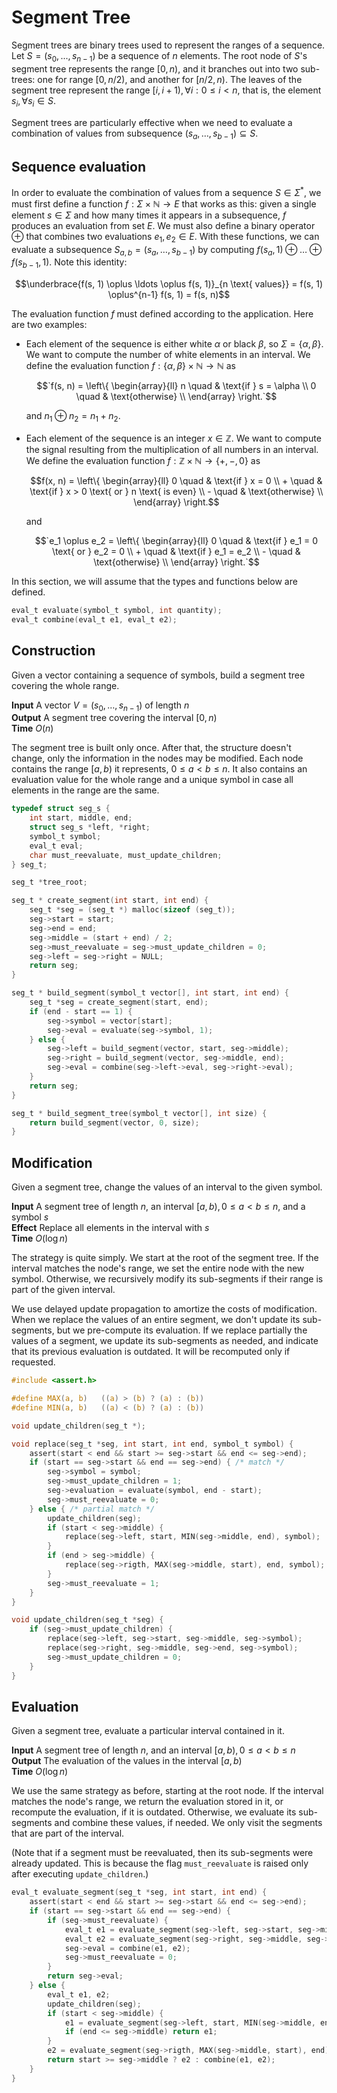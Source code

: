 # Segment Tree

Segment trees are binary trees used to represent the ranges of a sequence.  Let
$S = (s_0, ..., s_{n-1})$ be a sequence of $n$ elements. The root node of $S$'s
segment tree represents the range $[0, n)$, and it branches out into two
sub-trees: one for range $[0, n/2)$, and another for $[n/2, n)$. The leaves of
the segment tree represent the range $[i, i+1), \forall i: 0 \leq i < n$, that
is, the element $s_i, \forall s_i \in S$.

Segment trees are particularly effective when we need to evaluate a combination
of values from subsequence $(s_a, \ldots, s_{b-1}) \subseteq S$.


## Sequence evaluation

In order to evaluate the combination of values from a sequence $S \in \Sigma^*$,
we must first define a function $f: \Sigma \times \mathbb{N} \rightarrow E$ that
works as this: given a single element $s \in \Sigma$ and how many times it
appears in a subsequence, $f$ produces an evaluation from set $E$. We must also
define a binary operator $\oplus$ that combines two evaluations $e_1, e_2 \in
E$.  With these functions, we can evaluate a subsequence $S_{a,b} = (s_a,
\ldots, s_{b-1})$ by computing $f(s_a, 1) \oplus \ldots \oplus f(s_{b-1}, 1)$.
Note this identity:

$$\underbrace{f(s, 1) \oplus \ldots \oplus f(s, 1)}_{n \text{ values}} = f(s, 1)
\oplus^{n-1} f(s, 1) = f(s, n)$$

The evaluation function $f$ must defined according to the application. Here are
two examples:

* Each element of the sequence is either white $\alpha$ or black $\beta$, so
  $\Sigma = \{\alpha, \beta\}$. We want to compute the number of white elements
  in an interval. We define the evaluation function $f: \{\alpha, \beta\} \times
  \mathbb{N} \rightarrow \mathbb{N}$ as

  $$`f(s, n) = \left\{ \begin{array}{ll}
        n \quad & \text{if } s = \alpha \\
        0 \quad & \text{otherwise} \\
    \end{array} \right.`$$

  and $n_1 \oplus n_2 = n_1 + n_2$.

* Each element of the sequence is an integer $x \in \mathbb{Z}$.  We want to
  compute the signal resulting from the multiplication of all numbers in an
  interval. We define the evaluation function $f: \mathbb{Z} \times \mathbb{N}
  \rightarrow \{ +, -, 0\}$ as

  ```math
  f(x, n) = \left\{ \begin{array}{ll}
        0 \quad & \text{if } x = 0 \\
        + \quad & \text{if } x > 0 \text{ or } n \text{ is even} \\
        - \quad & \text{otherwise} \\
  \end{array} \right.
  ```

  and

  $$`e_1 \oplus e_2 = \left\{ \begin{array}{ll}
        0 \quad & \text{if } e_1 = 0 \text{ or } e_2 = 0 \\
        + \quad & \text{if } e_1 = e_2 \\
        - \quad & \text{otherwise} \\
  \end{array} \right.`$$

In this section, we will assume that the types and functions below are defined.

```c
eval_t evaluate(symbol_t symbol, int quantity);
eval_t combine(eval_t e1, eval_t e2);
```


## Construction

Given a vector containing a sequence of symbols, build a segment tree covering
the whole range.

**Input** A vector $V=(s_0, \ldots, s_{n-1})$ of length $n$ \
**Output** A segment tree covering the interval $[0, n)$ \
**Time** $O(n)$

The segment tree is built only once. After that, the structure doesn't change,
only the information in the nodes may be modified. Each node contains the range
$[a, b)$ it represents, $0 \leq a < b \leq n$. It also contains an evaluation
value for the whole range and a unique symbol in case all elements in the range
are the same.

```c
typedef struct seg_s {
    int start, middle, end;
    struct seg_s *left, *right;
    symbol_t symbol;
    eval_t eval;
    char must_reevaluate, must_update_children;
} seg_t;

seg_t *tree_root;

seg_t * create_segment(int start, int end) {
    seg_t *seg = (seg_t *) malloc(sizeof (seg_t));
    seg->start = start;
    seg->end = end;
    seg->middle = (start + end) / 2;
    seg->must_reevaluate = seg->must_update_children = 0;
    seg->left = seg->right = NULL;
    return seg;
}

seg_t * build_segment(symbol_t vector[], int start, int end) {
    seg_t *seg = create_segment(start, end);
    if (end - start == 1) {
        seg->symbol = vector[start];
        seg->eval = evaluate(seg->symbol, 1);
    } else {
        seg->left = build_segment(vector, start, seg->middle);
        seg->right = build_segment(vector, seg->middle, end);
        seg->eval = combine(seg->left->eval, seg->right->eval);
    }
    return seg;
}

seg_t * build_segment_tree(symbol_t vector[], int size) {
    return build_segment(vector, 0, size);
}
```


Modification
------------

Given a segment tree, change the values of an interval to the given symbol.

**Input** A segment tree of length $n$, an interval $[a, b), 0 \leq a < b \leq
n$, and a symbol $s$ \
**Effect** Replace all elements in the interval with $s$ \
**Time** $O(\log{n})$

The strategy is quite simply. We start at the root of the segment tree. If the
interval matches the node's range, we set the entire node with the new symbol.
Otherwise, we recursively modify its sub-segments if their range is part of the
given interval.

We use delayed update propagation to amortize the costs of modification. When we
replace the values of an entire segment, we don't update its sub-segments, but
we pre-compute its evaluation. If we replace partially the values of a segment,
we update its sub-segments as needed, and indicate that its previous evaluation
is outdated. It will be recomputed only if requested.

```c
#include <assert.h>

#define MAX(a, b)   ((a) > (b) ? (a) : (b))
#define MIN(a, b)   ((a) < (b) ? (a) : (b))

void update_children(seg_t *);

void replace(seg_t *seg, int start, int end, symbol_t symbol) {
    assert(start < end && start >= seg->start && end <= seg->end);
    if (start == seg->start && end == seg->end) { /* match */
        seg->symbol = symbol;
        seg->must_update_children = 1;
        seg->evaluation = evaluate(symbol, end - start);
        seg->must_reevaluate = 0;
    } else { /* partial match */
        update_children(seg);
        if (start < seg->middle) {
            replace(seg->left, start, MIN(seg->middle, end), symbol);
        }
        if (end > seg->middle) {
            replace(seg->rigth, MAX(seg->middle, start), end, symbol);
        }
        seg->must_reevaluate = 1;
    }
}

void update_children(seg_t *seg) {
    if (seg->must_update_children) {
        replace(seg->left, seg->start, seg->middle, seg->symbol);
        replace(seg->right, seg->middle, seg->end, seg->symbol);
        seg->must_update_children = 0;
    }
}
```


## Evaluation

Given a segment tree, evaluate a particular interval contained in it.

**Input** A segment tree of length $n$, and an interval $[a, b), 0 \leq a <
b \leq n$ \
**Output** The evaluation of the values in the interval $[a, b)$ \
**Time** $O(\log{n})$

We use the same strategy as before, starting at the root node. If the interval
matches the node's range, we return the evaluation stored in it, or recompute
the evaluation, if it is outdated. Otherwise, we evaluate its sub-segments and
combine these values, if needed. We only visit the segments that are part of the
interval.

(Note that if a segment must be reevaluated, then its sub-segments were already
updated. This is because the flag `must_reevaluate` is raised only after
executing `update_children`.)

```c
eval_t evaluate_segment(seg_t *seg, int start, int end) {
    assert(start < end && start >= seg->start && end <= seg->end);
    if (start == seg->start && end == seg->end) {
        if (seg->must_reevaluate) {
            eval_t e1 = evaluate_segment(seg->left, seg->start, seg->middle);
            eval_t e2 = evaluate_segment(seg->right, seg->middle, seg->end);
            seg->eval = combine(e1, e2);
            seg->must_reevaluate = 0;
        }
        return seg->eval;
    } else {
        eval_t e1, e2;
        update_children(seg);
        if (start < seg->middle) {
            e1 = evaluate_segment(seg->left, start, MIN(seg->middle, end));
            if (end <= seg->middle) return e1;
        }
        e2 = evaluate_segment(seg->rigth, MAX(seg->middle, start), end);
        return start >= seg->middle ? e2 : combine(e1, e2);
    }
}
```
